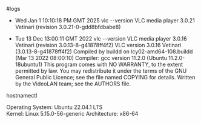#logs

* Wed Jan  1 10:10:18 PM GMT 2025
vlc --version
VLC media player 3.0.21 Vetinari (revision 3.0.21-0-gdd8bfdbabe8)

* Tue 13 Dec 13:00:11 GMT 2022
vlc --version
VLC media player 3.0.16 Vetinari (revision 3.0.13-8-g41878ff4f2)
VLC version 3.0.16 Vetinari (3.0.13-8-g41878ff4f2)
Compiled by buildd on lcy02-amd64-108.buildd (Mar 13 2022 08:00:10)
Compiler: gcc version 11.2.0 (Ubuntu 11.2.0-18ubuntu1)
This program comes with NO WARRANTY, to the extent permitted by law.
You may redistribute it under the terms of the GNU General Public Licence;
see the file named COPYING for details.
Written by the VideoLAN team; see the AUTHORS file.


hostnamectl

Operating System: Ubuntu 22.04.1 LTS              
          Kernel: Linux 5.15.0-56-generic
    Architecture: x86-64

